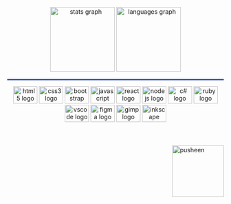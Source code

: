 <div align="center">
  <img src="https://github-readme-stats.vercel.app/api?username=UtescherIntrieri&show_icons=true&theme=dracula" height="150" alt="stats graph" />
  <img src="https://github-readme-stats.vercel.app/api/top-langs/?username=UtescherIntrieri&layout=compact&theme=dracula" height="150" alt="languages graph" />
</div>

<hr style="height:3px; border:none; color:rgb(60,90,180); background-color:rgb(60,90,180);">

<div align="center">
  <img src="https://cdn.jsdelivr.net/gh/devicons/devicon/icons/html5/html5-original.svg" height="40" width="56" alt="html5 logo"  />
  <img src="https://cdn.jsdelivr.net/gh/devicons/devicon/icons/css3/css3-original.svg" height="40" width="56" alt="css3 logo"  />
  <img src="https://cdn.jsdelivr.net/gh/devicons/devicon/icons/bootstrap/bootstrap-original.svg" height="40" width="56" alt="bootstrap logo"  />
  <img src="https://cdn.jsdelivr.net/gh/devicons/devicon/icons/javascript/javascript-original.svg" height="40" width="56" alt="javascript logo"  />
  <img src="https://cdn.jsdelivr.net/gh/devicons/devicon/icons/react/react-original.svg" height="40" width="56" alt="react logo"  />
  <img src="https://cdn.jsdelivr.net/gh/devicons/devicon/icons/nodejs/nodejs-original.svg" height="40" width="56" alt="nodejs logo"  />
  <img src="https://cdn.jsdelivr.net/gh/devicons/devicon/icons/csharp/csharp-original.svg" height="40" width="56" alt="c# logo" />
  <img src="https://cdn.jsdelivr.net/gh/devicons/devicon/icons/ruby/ruby-original.svg" height="40" width="56" alt="ruby logo" />
  <img src="https://cdn.jsdelivr.net/gh/devicons/devicon/icons/vscode/vscode-original.svg" height="40" width="56" alt="vscode logo" />
  <img src="https://cdn.jsdelivr.net/gh/devicons/devicon/icons/figma/figma-original.svg" height="40" width="56" alt="figma logo" />
  <img src="https://cdn.jsdelivr.net/gh/devicons/devicon/icons/gimp/gimp-original.svg" height="40" width="56" alt="gimp logo" />
  <img src="https://cdn.jsdelivr.net/gh/devicons/devicon/icons/inkscape/inkscape-original.svg" height="40" width="56" alt="inkscape logo" />
</div>
<br>
<br>
<br>
<img src="https://user-images.githubusercontent.com/22280294/179611382-5704fe4f-ef8c-40f2-b868-5921cfb56da6.png" alt="pusheen" height="120px" align="right">
<!--
**UtescherIntrieri/UtescherIntrieri** is a ✨ _special_ ✨ repository because its `README.md` (this file) appears on your GitHub profile.

Here are some ideas to get you started:

- 🔭 I’m currently working on ...
- 🌱 I’m currently learning ...
- 👯 I’m looking to collaborate on ...
- 🤔 I’m looking for help with ...
- 💬 Ask me about ...
- 📫 How to reach me: ...
- 😄 Pronouns: ...
- ⚡ Fun fact: ...
-->
